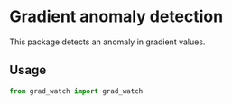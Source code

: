 # Gradient anomaly detection

This package detects an anomaly in gradient values.
## Usage
```python
from grad_watch import grad_watch

